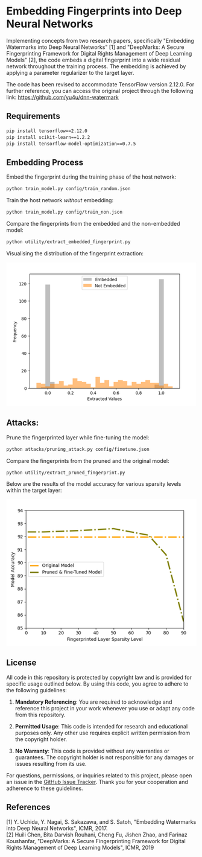 Embedding Fingerprints into Deep Neural Networks
====
Implementing concepts from two research papers, specifically "Embedding Watermarks into Deep Neural Networks" [1] 
and "DeepMarks: A Secure Fingerprinting Framework for Digital Rights Management of Deep Learning Models" [2], 
the code embeds a digital fingerprint into a wide residual network  throughout the training process. 
The embedding is achieved by applying a parameter regularizer to the target layer.

The code has been revised to accommodate TensorFlow version 2.12.0. 
For further reference, you can access the original project through the following link: https://github.com/yu4u/dnn-watermark

## Requirements
```sh
pip install tensorflow==2.12.0 
pip install scikit-learn==1.2.2 
pip install tensorflow-model-optimization==0.7.5
```

## Embedding Process
Embed the fingerprint during the training phase of the host network:

```sh
python train_model.py config/train_random.json
```

Train the host network *without* embedding:

```sh
python train_model.py config/train_non.json 
```

Compare the fingerprints from the embedded and the non-embedded model:

```sh
python utility/extract_embedded_fingerprint.py 
```

Visualising the distribution of the fingerprint extraction:

![](images/fingerprint.png)

## Attacks:

Prune the fingerprinted layer while fine-tuning the model:

```sh
python attacks/pruning_attack.py config/finetune.json
```

Compare the fingerprints from the pruned and the original model:

```sh
python utility/extract_pruned_fingerprint.py 
```

Below are the results of the model accuracy for various sparsity levels within the target layer:

![](images/model_accuracy_sparsity_levels.png)

<!--
<div style="text-align: left;">
    <img src="images_new/fingerprint_sparsity0.1.png" alt="Image 1" style="display: inline-block; margin: 0 auto; width: 400px; height: 300px;">
    <img src="images_new/fingerprint_sparsity0.5.png" alt="Image 2" style="display: inline-block; margin: 0 auto; width: 400px; height: 300px;">
    <img src="images_new/fingerprint_sparsity0.9.png" alt="Image 2" style="display: inline-block; margin: 0 auto; width: 400px; height: 300px;">
</div>
-->
## License
All code in this repository is protected by copyright law and is provided for specific usage outlined below. 
By using this code, you agree to adhere to the following guidelines:

1. **Mandatory Referencing**: You are required to acknowledge and reference this project in your work whenever you use 
or adapt any code from this repository.

2. **Permitted Usage**: This code is intended for research and educational purposes only. 
Any other use requires explicit written permission from the copyright holder.

3. **No Warranty**: This code is provided without any warranties or guarantees. 
The copyright holder is not responsible for any damages or issues resulting from its use.

For questions, permissions, or inquiries related to this project, please open an issue in the 
[GitHub Issue Tracker](https://github.com/AlexandraPosa/fingerprint-embedding-wrn/issues). 
Thank you for your cooperation and adherence to these guidelines.

## References
[1] Y. Uchida, Y. Nagai, S. Sakazawa, and S. Satoh, "Embedding Watermarks into Deep Neural Networks", ICMR, 2017. \
[2] Huili Chen, Bita Darvish Rouhani, Cheng Fu, Jishen Zhao, and Farinaz Koushanfar, "DeepMarks: A Secure Fingerprinting 
    Framework for Digital Rights Management of Deep Learning Models", ICMR, 2019
